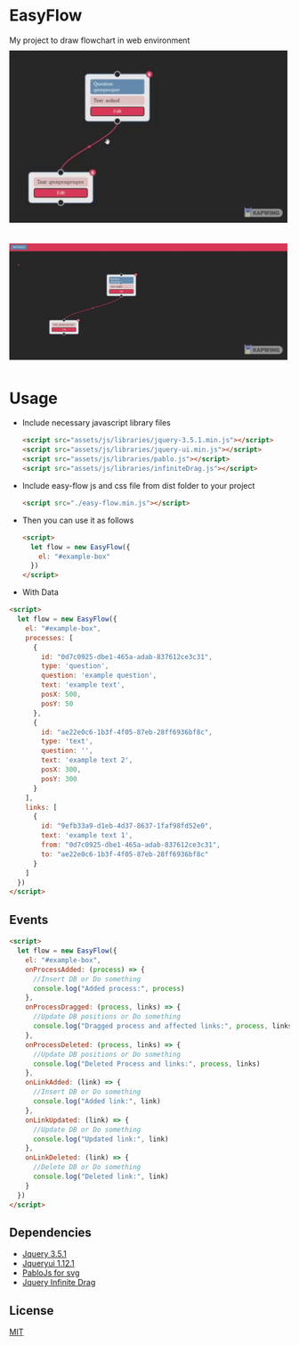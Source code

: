 # EasyFlow
 My project to draw flowchart in web environment
 <img src="https://raw.githubusercontent.com/eminuzn/EasyFlow/main/assets/images/1.gif" width="500px" style="margin:10px auto;">

 <img src="https://raw.githubusercontent.com/eminuzn/EasyFlow/main/assets/images/2.gif" width="500px" style="margin:10px auto;">

# Usage

+ Include necessary javascript library files

  ```html
  <script src="assets/js/libraries/jquery-3.5.1.min.js"></script>
  <script src="assets/js/libraries/jquery-ui.min.js"></script>
  <script src="assets/js/libraries/pablo.js"></script>
  <script src="assets/js/libraries/infiniteDrag.js"></script>
  ```
+ Include easy-flow js and css file from dist folder to your project
  ```html
  <script src="./easy-flow.min.js"></script>
  ```
+ Then you can use it as follows
  ```html
  <script>
    let flow = new EasyFlow({
      el: "#example-box"
    })
  </script>

  ```

+ With Data
```html
<script>
  let flow = new EasyFlow({
    el: "#example-box",
    processes: [
      {
        id: "0d7c0925-dbe1-465a-adab-837612ce3c31",
        type: 'question',
        question: 'example question',
        text: 'example text',
        posX: 500,
        posY: 50
      },
      {
        id: "ae22e0c6-1b3f-4f05-87eb-28ff6936bf8c",
        type: 'text',
        question: '',
        text: 'example text 2',
        posX: 300,
        posY: 300
      }
    ],
    links: [
      {
        id: "9efb33a9-d1eb-4d37-8637-1faf98fd52e0",
        text: 'example text 1',
        from: "0d7c0925-dbe1-465a-adab-837612ce3c31",
        to: "ae22e0c6-1b3f-4f05-87eb-28ff6936bf8c"
      }
    ]
  })
</script>
```

## Events
  ```html
  <script>
    let flow = new EasyFlow({
      el: "#example-box",
      onProcessAdded: (process) => {
        //Insert DB or Do something
        console.log("Added process:", process)
      },
      onProcessDragged: (process, links) => {
        //Update DB positions or Do something
        console.log("Dragged process and affected links:", process, links)
      },
      onProcessDeleted: (process, links) => {
        //Update DB positions or Do something
        console.log("Deleted Process and links:", process, links)
      },
      onLinkAdded: (link) => {
        //Insert DB or Do something
        console.log("Added link:", link)
      },
      onLinkUpdated: (link) => {
        //Update DB or Do something
        console.log("Updated link:", link)
      },
      onLinkDeleted: (link) => {
        //Delete DB or Do something
        console.log("Deleted link:", link)
      }
    })
  </script>
  ```

## Dependencies
  + [Jquery 3.5.1](https://jquery.com/download/)
  + [Jqueryui 1.12.1](https://jqueryui.com/download/all/)
  + [PabloJs for svg](http://pablojs.com/)
  + [Jquery Infinite Drag](https://ianli.github.io/jquery-infinite-drag/)

## License
[MIT](https://choosealicense.com/licenses/mit/)